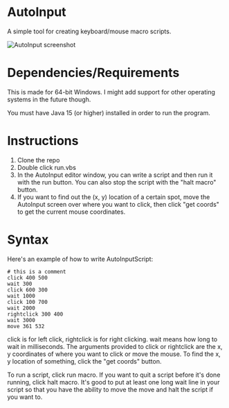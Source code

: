 # AutoInput
A simple tool for creating keyboard/mouse macro scripts.

![AutoInput screenshot](https://raw.githubusercontent.com/0x416c616e/AutoInput/master/AutoInput.PNG)

# Dependencies/Requirements

This is made for 64-bit Windows. I might add support for other operating systems in the future though.

You must have Java 15 (or higher) installed in order to run the program.

# Instructions

1. Clone the repo
2. Double click run.vbs
3. In the AutoInput editor window, you can write a script and then run it with the run button. You can also stop the script with the "halt macro" button.
4. If you want to find out the (x, y) location of a certain spot, move the AutoInput screen over where you want to click, then click "get coords" to get the current mouse coordinates. 

# Syntax

Here's an example of how to write AutoInputScript:

    # this is a comment
    click 400 500
    wait 300
    click 600 300
    wait 1000
    click 100 700
    wait 2000
    rightclick 300 400
    wait 3000
    move 361 532


click is for left click, rightclick is for right clicking. wait means how long to wait in milliseconds. The arguments provided to click or rightclick are the x, y coordinates of where you want to click or move the mouse. To find the x, y location of something, click the "get coords" button. 

To run a script, click run macro. If you want to quit a script before it's done running, click halt macro. It's good to put at least one long wait line in your script so that you have the ability to move the move and halt the script if you want to. 
